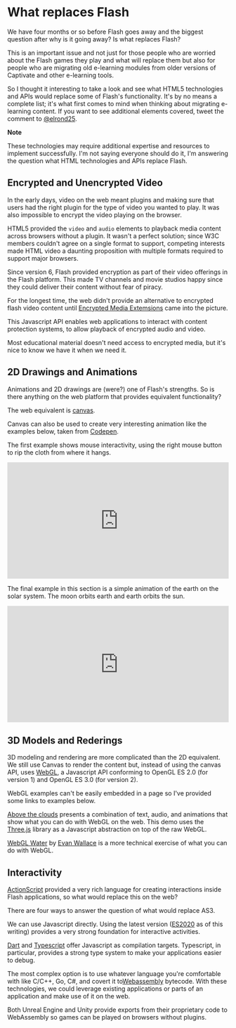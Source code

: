 # What replaces Flash

We have four months or so before Flash goes away and the biggest question after why is it going away? Is what replaces Flash?

This is an important issue and not just for those people who are worried about the Flash games they play and what will replace them but also for people who are migrating old e-learning modules from older versions of Captivate and other e-learning tools.

So I thought it interesting to take a look and see what HTML5 technologies and APIs would replace some of Flash's functionality. It's by no means a complete list; it's what first comes to mind when thinking about migrating e-learning content. If you want to see additional elements covered, tweet the comment to
[@elrond25](https://twitter.com/elrond25).

<div class="message info">
<p><strong>Note</strong></p>
<p>These technologies may require additional expertise and resources to implement successfully. I'm not saying everyone should do it, I'm
answering the question what HTML technologies and APIs replace Flash.</p>
</div>

## Encrypted and Unencrypted Video

In the early days, video on the web meant plugins and making sure that users had the right plugin for the type of video you wanted to play. It was also impossible to encrypt the video playing on the browser.

HTML5 provided the `video` and `audio` elements to playback media content across browsers without a plugin. It wasn't a perfect solution; since W3C members couldn't agree on a single format to support, competing interests made HTML video a daunting proposition with multiple formats required to support major browsers.

Since version 6, Flash provided encryption as part of their video offerings in the Flash platform. This made TV channels and movie studios happy since they could deliver their content without fear of piracy.

For the longest time, the web didn't provide an alternative to encrypted flash video content until [Encrypted Media Extemsions](https://developers.google.com/web/fundamentals/media/eme) came into the picture.

This Javascript API enables web applications to interact with content protection systems, to allow playback of encrypted audio and video.

Most educational material doesn't need access to encrypted media, but it's nice to know we have it when we need it.

## 2D Drawings and Animations

Animations and 2D drawings are (were?) one of Flash's strengths. So is there anything on the web platform that provides equivalent
functionality?

The web equivalent is
[canvas](https://developer.mozilla.org/en-US/docs/Web/API/Canvas_API).

Canvas can also be used to create very interesting animation like the examples below, taken from [Codepen](https://codepen.io/).

The first example shows mouse interactivity, using the right mouse button to rip the cloth from where it hangs.

<iframe height="265" style="width: 100%;" scrolling="no" title="Tearable Cloth" src="https://codepen.io/dissimulate/embed/KrAwx?height=265&amp;theme-id=dark&amp;default-tab=result" frameborder="no" loading="lazy" allowtransparency="true" allowfullscreen="true">
See the Pen
<a href='https://codepen.io/dissimulate/pen/KrAwx'>Tearable
Cloth</a> By dissimulate
(<a href='https://codepen.io/dissimulate'>@dissimulate</a>)
on <a href='https://codepen.io'>CodePen</a>.

The second example shows random lightning falling down the page. Notice the random shape of the lighting as it moves down the screen and how the background lightens slightly as it falls.

<iframe height="265" style="width: 100%;" scrolling="no" title="Canvas Lightning WIP" src="https://codepen.io/jackrugile/embed/fxqKJ?height=265&amp;theme-id=dark&amp;default-tab=result" frameborder="no" loading="lazy" allowtransparency="true" allowfullscreen="true">
See the Pen
<a href='https://codepen.io/jackrugile/pen/fxqKJ'>Canvas
Lightning WIP</a> by Jack Rugile
(<a href='https://codepen.io/jackrugile'>@jackrugile</a>)
on <a href='https://codepen.io'>CodePen`</a>.
</iframe>

The final example in this section is a simple animation of the earth on the solar system. The moon orbits earth and earth orbits the sun.

<iframe height="265" style="width: 100%;" scrolling="no" title="An animated solar system" src="https://codepen.io/unicodeveloper/embed/LzNQYG?height=265&amp;theme-id=dark&amp;default-tab=result" frameborder="no" loading="lazy" allowtransparency="true" allowfullscreen="true"> See the Pen <a href='https://codepen.io/unicodeveloper/pen/LzNQYG'>An animated solar system</a> by Prosper Otemuyiwa
(<a href='https://codepen.io/unicodeveloper'>@unicodeveloper</a>)
on <a href='https://codepen.io'>CodePen</a>.
</iframe>

## 3D Models and Rederings

3D modeling and rendering are more complicated than the 2D equivalent. We still use Canvas to render the content but, instead of using the canvas API, uses [WebGL](https://developer.mozilla.org/en-US/docs/Web/API/WebGL_API), a Javascript API conforming to OpenGL ES 2.0 (for version 1) and OpenGL ES 3.0 (for version 2).

WebGL examples can't be easily embedded in a page so I've provided some links to examples below.

[Above the clouds](http://earth.plus360degrees.com/) presents a combination of text, audio, and animations that show what you can do with WebGL on the web. This demo uses the [Three.js](https://threejs.org/) library as a Javascript abstraction on top of the raw WebGL.

[WebGL Water](http://madebyevan.com/webgl-water/) by [Evan Wallace](http://madebyevan.com/) is a more technical exercise of what you can do with WebGL.

## Interactivity

[ActionScript](https://en.wikipedia.org/wiki/ActionScript) provided a very rich language for creating interactions inside Flash applications, so what would replace this on the web?

There are four ways to answer the question of what would replace AS3.

We can use Javascript directly. Using the latest version ([ES2020](https://www.ecma-international.org/ecma-262/11.0/index.html#title) as of this writing) provides a very strong foundation for interactive activities.

[Dart](https://dart.dev/) and [Typescript](https://www.typescriptlang.org/) offer Javascript as compilation targets. Typescript, in particular, provides a strong type system to make your applications easier to debug.

The most complex option is to use whatever language you're comfortable with like C/C++, Go, C#, and covert it to[Webassembly](https://webassembly.org/) bytecode. With these technologies, we could leverage existing applications or parts of an application and make use of it on the web.

Both Unreal Engine and Unity provide exports from their proprietary code to WebAssembly so games can be played on browsers without plugins.

